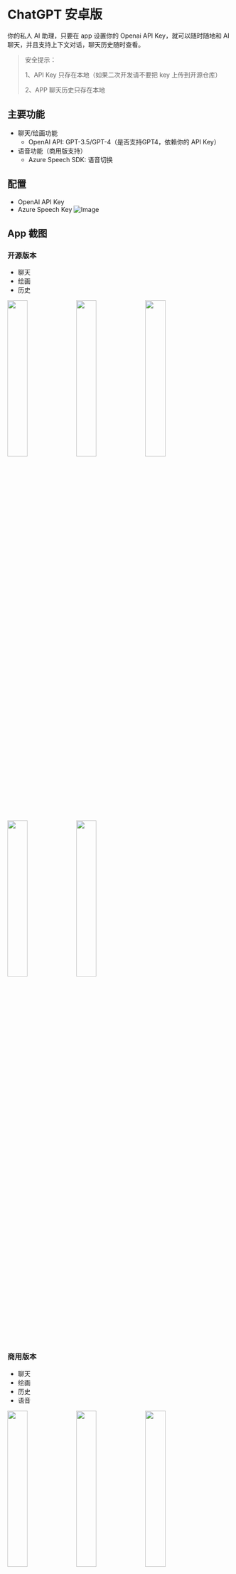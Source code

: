 # ChatGPT 安卓版

你的私人 AI 助理，只要在 app 设置你的 Openai API Key，就可以随时随地和 AI 聊天，并且支持上下文对话，聊天历史随时查看。

> 安全提示：
> 
> 1、API Key 只存在本地（如果二次开发请不要把 key 上传到开源仓库）
> 
> 2、APP 聊天历史只存在本地

## 主要功能

- 聊天/绘画功能
    - OpenAI API: GPT-3.5/GPT-4（是否支持GPT4，依赖你的 API Key）
- 语音功能（商用版支持）
    - Azure Speech SDK: 语音切换

## 配置

- OpenAI API Key
- Azure Speech Key
  ![Image](images/key_set.png)

## App 截图

### 开源版本

- 聊天
- 绘画
- 历史

<img src="images/chatgpt_1.jpeg" width="30%"> <img src="images/chatgpt_2.jpeg" width="30%"> <img src="images/chatgpt_3.jpeg" width="30%"> <img src="images/chatgpt_4.jpeg" width="30%"> <img src="images/chatgpt_5.jpeg" width="30%">

### 商用版本

- 聊天
- 绘画
- 历史
- 语音

<img src="images/aichat_1.jpeg" width="30%"> <img src="images/aichat_2.jpeg" width="30%"> <img src="images/aichat_3.jpeg" width="30%"> <img src="images/aichat_4.jpeg" width="30%"> <img src="images/aichat_5.jpeg" width="30%">

## App 下载

### 商用版本

下载地址：[https://www.pgyer.com/Fq458k](https://www.pgyer.com/Fq458k)  
或  
二维码  
<img src="images/qrcode_download.png" width="30%" height="30%">

## QQ交流群

### ChatGPT-APP-AIChat 交流群: 824060029

<img src="images/qq.png" width="30%" height="30%">

##  赞助

如果项目对您有帮助，希望老板支持一下，祝老板发财～

微信打赏  
<img src="images/wexinpay.jpeg" width="30%" height="30%">

支付宝打赏  
<img src="images/alipay.jpeg" width="30%" height="30%">
## License

MIT License

Copyright (c) 2023 Ouyang Jinmiao

Permission is hereby granted, free of charge, to any person obtaining a copy of this software and
associated documentation files (the "Software"), to deal in the Software without restriction,
including without limitation the rights to use, copy, modify, merge, publish, distribute,
sublicense, and/or sell copies of the Software, and to permit persons to whom the Software is
furnished to do so, subject to the following conditions:

The above copyright notice and this permission notice shall be included in all copies or substantial
portions of the Software.

THE SOFTWARE IS PROVIDED "AS IS", WITHOUT WARRANTY OF ANY KIND, EXPRESS OR IMPLIED, INCLUDING BUT
NOT LIMITED TO THE WARRANTIES OF MERCHANTABILITY, FITNESS FOR A PARTICULAR PURPOSE AND
NONINFRINGEMENT. IN NO EVENT SHALL THE AUTHORS OR COPYRIGHT HOLDERS BE LIABLE FOR ANY CLAIM, DAMAGES
OR OTHER LIABILITY, WHETHER IN AN ACTION OF CONTRACT, TORT OR OTHERWISE, ARISING FROM, OUT OF OR IN
CONNECTION WITH THE SOFTWARE OR THE USE OR OTHER DEALINGS IN THE SOFTWARE.